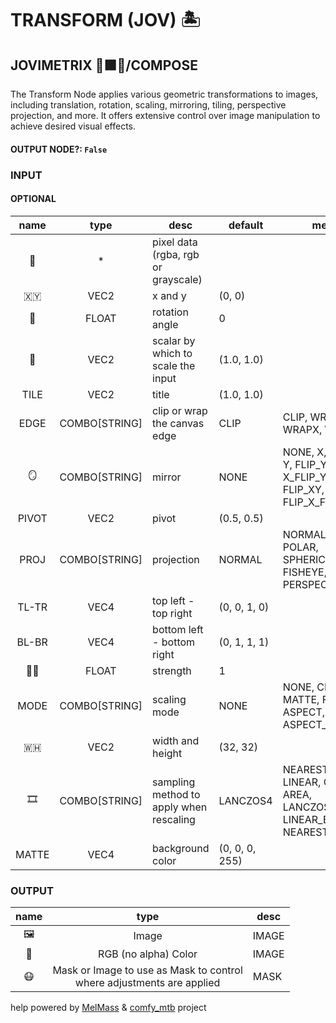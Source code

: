 # TRANSFORM (JOV) 🏝️

## JOVIMETRIX 🔺🟩🔵/COMPOSE

The Transform Node applies various geometric transformations to images, including translation, rotation, scaling, mirroring, tiling, perspective projection, and more. It offers extensive control over image manipulation to achieve desired visual effects.

#### OUTPUT NODE?: `False`

### INPUT

#### OPTIONAL

name|type|desc|default|meta
:---:|:---:|---|---|---
👾|*|pixel data (rgba, rgb or grayscale)||
🇽🇾|VEC2|x and y|(0, 0)|
📐|FLOAT|rotation angle|0|
📏|VEC2|scalar by which to scale the input|(1.0, 1.0)|
TILE|VEC2|title|(1.0, 1.0)|
EDGE|COMBO[STRING]|clip or wrap the canvas edge|CLIP|CLIP, WRAP, WRAPX, WRAPY
🪞|COMBO[STRING]|mirror|NONE|NONE, X, FLIP_X, Y, FLIP_Y, XY, X_FLIP_Y, FLIP_XY,<br>FLIP_X_FLIP_Y
PIVOT|VEC2|pivot|(0.5, 0.5)|
PROJ|COMBO[STRING]|projection|NORMAL|NORMAL, POLAR, SPHERICAL, FISHEYE, PERSPECTIVE
TL-TR|VEC4|top left - top right|(0, 0, 1, 0)|
BL-BR|VEC4|bottom left - bottom right|(0, 1, 1, 1)|
💪🏽|FLOAT|strength|1|
MODE|COMBO[STRING]|scaling mode|NONE|NONE, CROP, MATTE, FIT, ASPECT, ASPECT_SHORT
🇼🇭|VEC2|width and height|(32, 32)|
🎞️|COMBO[STRING]|sampling method to apply when rescaling|LANCZOS4|NEAREST, LINEAR, CUBIC, AREA, LANCZOS4, LINEAR_EXACT,<br>NEAREST_EXACT
MATTE|VEC4|background color|(0, 0, 0, 255)|

### OUTPUT

name|type|desc
:---:|:---:|---
🖼️|Image|IMAGE
🌈|RGB (no alpha) Color|IMAGE
😷|Mask or Image to use as Mask to control<br>where adjustments are applied|MASK

help powered by [MelMass](https://github.com/melMass) & [comfy_mtb](https://github.com/melMass/comfy_mtb) project